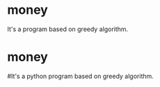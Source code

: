 # money
It's a program based on greedy algorithm.
# money
#It's a python program based on greedy algorithm.
